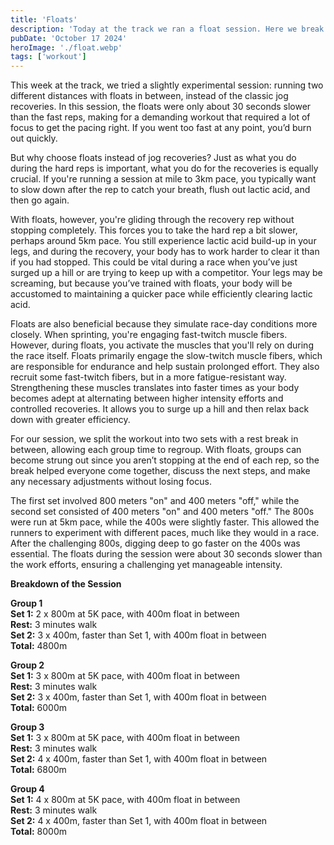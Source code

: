 ```yaml
---
title: 'Floats'
description: 'Today at the track we ran a float session. Here we break down what floats are and why they are important'
pubDate: 'October 17 2024'
heroImage: './float.webp'
tags: ['workout']
---
```


This week at the track, we tried a slightly experimental session: running two different distances with floats in between, instead of the classic jog recoveries. In this session, the floats were only about 30 seconds slower than the fast reps, making for a demanding workout that required a lot of focus to get the pacing right. If you went too fast at any point, you’d burn out quickly.

But why choose floats instead of jog recoveries? Just as what you do during the hard reps is important, what you do for the recoveries is equally crucial. If you're running a session at mile to 3km pace, you typically want to slow down after the rep to catch your breath, flush out lactic acid, and then go again.

With floats, however, you're gliding through the recovery rep without stopping completely. This forces you to take the hard rep a bit slower, perhaps around 5km pace. You still experience lactic acid build-up in your legs, and during the recovery, your body has to work harder to clear it than if you had stopped. This could be vital during a race when you’ve just surged up a hill or are trying to keep up with a competitor. Your legs may be screaming, but because you’ve trained with floats, your body will be accustomed to maintaining a quicker pace while efficiently clearing lactic acid.

Floats are also beneficial because they simulate race-day conditions more closely. When sprinting, you're engaging fast-twitch muscle fibers. However, during floats, you activate the muscles that you'll rely on during the race itself. Floats primarily engage the slow-twitch muscle fibers, which are responsible for endurance and help sustain prolonged effort. They also recruit some fast-twitch fibers, but in a more fatigue-resistant way. Strengthening these muscles translates into faster times as your body becomes adept at alternating between higher intensity efforts and controlled recoveries. It allows you to surge up a hill and then relax back down with greater efficiency.

For our session, we split the workout into two sets with a rest break in between, allowing each group time to regroup. With floats, groups can become strung out since you aren’t stopping at the end of each rep, so the break helped everyone come together, discuss the next steps, and make any necessary adjustments without losing focus.

The first set involved 800 meters "on" and 400 meters "off," while the second set consisted of 400 meters "on" and 400 meters "off." The 800s were run at 5km pace, while the 400s were slightly faster. This allowed the runners to experiment with different paces, much like they would in a race. After the challenging 800s, digging deep to go faster on the 400s was essential. The floats during the session were about 30 seconds slower than the work efforts, ensuring a challenging yet manageable intensity.

**Breakdown of the Session**

**Group 1**  
**Set 1:** 2 x 800m at 5K pace, with 400m float in between  
**Rest:** 3 minutes walk  
**Set 2:** 3 x 400m, faster than Set 1, with 400m float in between  
**Total:** 4800m  

**Group 2**  
**Set 1:** 3 x 800m at 5K pace, with 400m float in between  
**Rest:** 3 minutes walk  
**Set 2:** 3 x 400m, faster than Set 1, with 400m float in between  
**Total:** 6000m  

**Group 3**  
**Set 1:** 3 x 800m at 5K pace, with 400m float in between  
**Rest:** 3 minutes walk  
**Set 2:** 4 x 400m, faster than Set 1, with 400m float in between  
**Total:** 6800m  

**Group 4**  
**Set 1:** 4 x 800m at 5K pace, with 400m float in between  
**Rest:** 3 minutes walk  
**Set 2:** 4 x 400m, faster than Set 1, with 400m float in between  
**Total:** 8000m  
